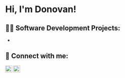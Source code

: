 <h1>Hi, I'm Donovan! </h1>

<h2>👨‍💻 Software Development Projects:</h2>

- 

<h2> 🤳 Connect with me:</h2>

[<img align="left" alt="JoshMadakor | LinkedIn" width="22px" src="https://cdn.jsdelivr.net/npm/simple-icons@v3/icons/linkedin.svg" />][linkedin]
[<img align="left" alt="JoshMadakor | Instagram" width="22px" src="https://cdn.jsdelivr.net/npm/simple-icons@v3/icons/instagram.svg" />][instagram]

[instagram]: https://www.instagram.com/don.benavides/
[linkedin]: https://www.linkedin.com/in/donovan-benavides


<!--


